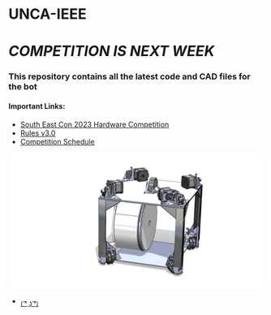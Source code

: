 # UNCA-IEEE
# ***COMPETITION IS NEXT WEEK***
### This repository contains all the latest code and CAD files for the bot
#### Important Links:
- [South East Con 2023 Hardware Competition](https://ieeesoutheastcon.org/)
- [Rules v3.0](https://ieeesoutheastcon.org/wp-content/uploads/sites/392/IEEE-SoutheastCon-2023-Hardware-Competition-Rules-v3.0.pdf)
- [Competition Schedule](https://ieeesoutheastcon.org/student-competitions/)


![alt text](https://github.com/CJA798/UNCA-IEEE/blob/6993cb0e6650d60fc773148b27723bdb2c9af193/CAD/MK5%20IEEE%20BOT.PNG?raw=true)

- <sub>[( ͡° ͜ʖ ͡°)](https://youtu.be/dQw4w9WgXcQ)</sub>

